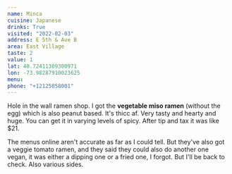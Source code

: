 ```yaml
---
name: Minca
cuisine: Japanese
drinks: True
visited: "2022-02-03"
address: E 5th & Ave B
area: East Village
taste: 2
value: 1
lat: 40.72411309300971
lon: -73.98287910023625
menu: 
phone: "+12125058001"
---
```


Hole in the wall ramen shop. I got the **vegetable miso ramen** (without the egg) which is also peanut based. It's thicc af. Very tasty and hearty and huge. You can get it in varying levels of spicy. After tip and tax it was like $21.

The menus online aren't accurate as far as I could tell. But they've also got a veggie tomato ramen, and they said they could also do another one vegan, it was either a dipping one or a fried one, I forgot. But I'll be back to check. Also various sides.
